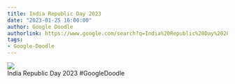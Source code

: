 ```yaml
---
title: India Republic Day 2023
date: "2023-01-25 16:00:00"
author: Google Doodle
authorlink: https://www.google.com/search?q=India%20Republic%20Day%202023
tags:
- Google-Doodle
---
```

<img src="https://www.google.com/logos/doodles/2023/india-republic-day-2023-6753651837110023.4-l.png" referrerpolicy="no-referrer"><br>India Republic Day 2023 #GoogleDoodle